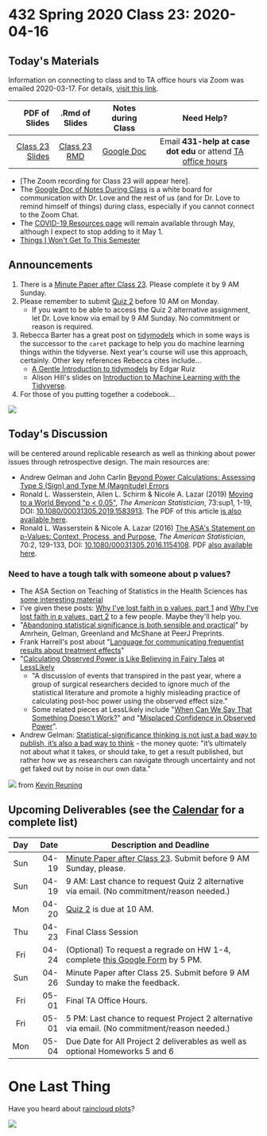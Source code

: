 # 432 Spring 2020 Class 23: 2020-04-16

## Today's Materials

Information on connecting to class and to TA office hours via Zoom was emailed 2020-03-17. For details, [visit this link](https://github.com/THOMASELOVE/2020-432/blob/master/zoom.md). 

PDF of Slides | .Rmd of Slides | Notes during Class | Need Help? 
------------: | :------------------: | :---------------------------: | :------------------------:
[Class 23 Slides](https://github.com/THOMASELOVE/2020-432/blob/master/classes/class23/432_2020_slides23.pdf) | [Class 23 RMD](https://github.com/THOMASELOVE/2020-432/blob/master/classes/class23/432_2020_slides23.Rmd) | [Google Doc](https://docs.google.com/document/d/1VpnXK654mVLJKMnbxMyhvLSEaOwyZhO2itaMf1a3N4U/edit?usp=sharing) | Email **431-help at case dot edu** or attend [TA office hours](https://github.com/THOMASELOVE/2020-432/blob/master/calendar.md#ta-office-hours)

- [The Zoom recording for Class 23 will appear here].
- The [Google Doc of Notes During Class](https://docs.google.com/document/d/1VpnXK654mVLJKMnbxMyhvLSEaOwyZhO2itaMf1a3N4U/edit?usp=sharing) is a white board for communication with Dr. Love and the rest of us (and for Dr. Love to remind himself of things) during class, especially if you cannot connect to the Zoom Chat.
- The [COVID-19 Resources page](https://github.com/THOMASELOVE/2020-432/blob/master/covid19resources.md) will remain available through May, although I expect to stop adding to it May 1.
- [Things I Won't Get To This Semester](https://github.com/THOMASELOVE/2020-432/blob/master/not_this_semester.md)

## Announcements

1. There is a [Minute Paper after Class 23](https://bit.ly/432-2020-minute-23). Please complete it by 9 AM Sunday.
2. Please remember to submit [Quiz 2](https://github.com/THOMASELOVE/2020-432/tree/master/quizzes/quiz2) before 10 AM on Monday.
    - If you want to be able to access the Quiz 2 alternative assignment, let Dr. Love know via email by 9 AM Sunday. No commitment or reason is required.
3. Rebecca Barter has a great post on [tidymodels](http://www.rebeccabarter.com/blog/2020-03-25_machine_learning/) which in some ways is the successor to the `caret` package to help you do machine learning things within the tidyverse. Next year's course will use this approach, certainly. Other key references Rebecca cites include...
    - [A Gentle Introduction to tidymodels](https://rviews.rstudio.com/2019/06/19/a-gentle-intro-to-tidymodels/) by Edgar Ruiz
    - Alison Hill's slides on [Introduction to Machine Learning with the Tidyverse](https://education.rstudio.com/blog/2020/02/conf20-intro-ml/).
4. For those of you putting together a codebook...

![](https://github.com/THOMASELOVE/2020-432/blob/master/classes/class23/figures/tweet_rows_2020-04-14.png)

## Today's Discussion

will be centered around replicable research as well as thinking about power issues through retrospective design. The main resources are:

- Andrew Gelman and John Carlin [Beyond Power Calculations: Assessing Type S (Sign) and Type M (Magnitude) Errors](https://github.com/THOMASELOVE/2020-432/blob/master/classes/class23/references/Gelman_Carlin_2014_Beyond_Power_Calculations.pdf)
- Ronald L. Wasserstein, Allen L. Schirm & Nicole A. Lazar (2019) [Moving to a World Beyond "p < 0.05"](https://www.tandfonline.com/doi/full/10.1080/00031305.2019.1583913), *The American Statistician*, 73:sup1, 1-19, DOI: [10.1080/00031305.2019.1583913](https://doi.org/10.1080/00031305.2019.1583913). The PDF of this article [is also available here](https://github.com/THOMASELOVE/2020-432/blob/master/classes/class23/references/ASA_2019_A_World_Beyond.pdf).
- Ronald L. Wasserstein & Nicole A. Lazar (2016) [The ASA's Statement on p-Values: Context, Process, and Purpose](https://www.tandfonline.com/doi/full/10.1080/00031305.2016.1154108), *The American Statistician*, 70:2, 129-133, DOI:
[10.1080/00031305.2016.1154108](https://doi.org/10.1080/00031305.2016.1154108). PDF [also available here](https://github.com/THOMASELOVE/2020-432/blob/master/classes/class23/references/ASA_2016_Pvalues_Context_Process_Purpose.pdf).

### Need to have a tough talk with someone about p values?

- The ASA Section on Teaching of Statistics in the Health Sciences has [some interesting material](https://tshsblog.wixsite.com/main/single-post/2018/05/08/ReadyResources-Publications-for-teaching-p-values)
- I've given these posts: [Why I've lost faith in p values, part 1](https://lucklab.ucdavis.edu/blog/2018/4/19/why-i-lost-faith-in-p-values) and [Why I've lost faith in p values, part 2](https://lucklab.ucdavis.edu/blog/2018/4/28/why-ive-lost-faith-in-p-values-part-2) to a few people. Maybe they'll help you.
- "[Abandoning statistical significance is both sensible and practical](https://peerj.com/preprints/27657/)" by Amrhein, Gelman, Greenland and McShane at PeerJ Preprints.
- Frank Harrell's post about "[Language for communicating frequentist results about treatment effects](https://discourse.datamethods.org/t/language-for-communicating-frequentist-results-about-treatment-effects/934)"
- "[Calculating Observed Power is Like Believing in Fairy Tales](https://lesslikely.com/statistics/observed-power-magic/) at [LessLikely](https://lesslikely.com/)
    - "A discussion of events that transpired in the past year, where a group of surgical researchers decided to ignore much of the statistical literature and promote a highly misleading practice of calculating post-hoc power using the observed effect size."
    - Some related pieces at LessLikely include "[When Can We Say That Something Doesn't Work?](https://lesslikely.com/statistics/evidence-of-absence/)" and "[Misplaced Confidence in Observed Power](https://lesslikely.com/statistics/misplaced-power/)".
- Andrew Gelman: [Statistical-significance thinking is not just a bad way to publish, it’s also a bad way to think](https://statmodeling.stat.columbia.edu/2019/03/16/statistical-significance-thinking-is-not-just-a-bad-way-to-publish-its-also-a-bad-way-to-think/) - the money quote: "it’s ultimately not about what it takes, or should take, to get a result published, but rather how we as researchers can navigate through uncertainty and not get faked out by noise in our own data."

![](https://github.com/THOMASELOVE/2020-432/blob/master/classes/class23/figures/shruggies.PNG) from [Kevin Reuning](https://twitter.com/KevinReuning/status/796107864704188420)

 
## Upcoming Deliverables (see the [Calendar](https://github.com/THOMASELOVE/2020-432/blob/master/calendar.md) for a complete list)

Day | Date  | Description and Deadline
:--: | ----: | ----------------------------------------------------------------------------------------------
Sun | 04-19 | [Minute Paper after Class 23](https://bit.ly/432-2020-minute-23). Submit before 9 AM Sunday, please.
Sun | 04-19 | 9 AM: Last chance to request Quiz 2 alternative via email. (No commitment/reason needed.)
Mon | 04-20 | [Quiz 2](https://github.com/THOMASELOVE/2020-432/tree/master/quizzes/quiz2) is due at 10 AM.
Thu | 04-23 | Final Class Session
Fri | 04-24 | (Optional) To request a regrade on HW 1-4, complete [this Google Form](http://bit.ly/432-2020-homework-regrade-requests) by 5 PM.
Sun | 04-26 | Minute Paper after Class 25. Submit before 9 AM Sunday to make the feedback.
Fri | 05-01 | Final TA Office Hours. 
Fri | 05-01 | 5 PM: Last chance to request Project 2 alternative via email. (No commitment/reason needed.)
Mon | 05-04 | Due Date for All Project 2 deliverables as well as optional Homeworks 5 and 6

# One Last Thing

Have you heard about [raincloud plots](https://github.com/RainCloudPlots/RainCloudPlots)?

![](https://github.com/THOMASELOVE/2020-432/blob/master/classes/class23/figures/raincloud_example.png)


